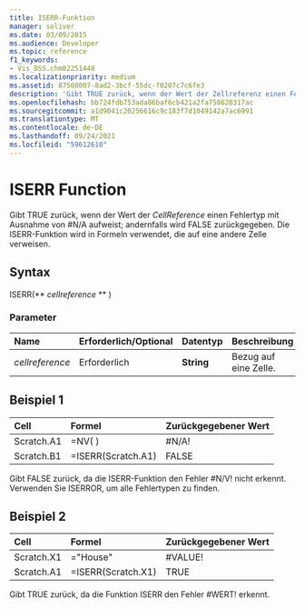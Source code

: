 ```yaml
---
title: ISERR-Funktion
manager: soliver
ms.date: 03/09/2015
ms.audience: Developer
ms.topic: reference
f1_keywords:
- Vis_DSS.chm82251448
ms.localizationpriority: medium
ms.assetid: 87508007-8ad2-3bcf-55dc-f0207c7c6fe3
description: 'Gibt TRUE zurück, wenn der Wert der Zellreferenz einen Fehlertyp mit Ausnahme von #N/A aufweist; andernfalls wird FALSE zurückgegeben. Die ISERR-Funktion wird in Formeln verwendet, die auf eine andere Zelle verweisen.'
ms.openlocfilehash: bb724fdb753ada86baf6cb421a2fa758620317ac
ms.sourcegitcommit: a1d9041c20256616c9c183f7d1049142a7ac6991
ms.translationtype: MT
ms.contentlocale: de-DE
ms.lasthandoff: 09/24/2021
ms.locfileid: "59612610"
---
```

# <a name="iserr-function"></a>ISERR Function

Gibt TRUE zurück, wenn der Wert der  _CellReference_ einen Fehlertyp mit Ausnahme von #N/A aufweist; andernfalls wird FALSE zurückgegeben. Die ISERR-Funktion wird in Formeln verwendet, die auf eine andere Zelle verweisen. 
  
## <a name="syntax"></a>Syntax

ISERR(** *cellreference* ** ) 
  
### <a name="parameters"></a>Parameter

|**Name**|**Erforderlich/Optional**|**Datentyp**|**Beschreibung**|
|:-----|:-----|:-----|:-----|
| _cellreference_ <br/> |Erforderlich  <br/> |**String** <br/> |Bezug auf eine Zelle.  <br/> |
   
## <a name="example-1"></a>Beispiel 1

|**Cell**|**Formel**|**Zurückgegebener Wert**|
|:-----|:-----|:-----|
|Scratch.A1  <br/> |=NV( )  <br/> |#N/A!  <br/> |
|Scratch.B1  <br/> |=ISERR(Scratch.A1)  <br/> |FALSE  <br/> |
   
Gibt FALSE zurück, da die ISERR-Funktion den Fehler #N/V! nicht erkennt. Verwenden Sie ISERROR, um alle Fehlertypen zu finden.
  
## <a name="example-2"></a>Beispiel 2

|**Cell**|**Formel**|**Zurückgegebener Wert**|
|:-----|:-----|:-----|
|Scratch.X1  <br/> |="House"  <br/> |#VALUE!  <br/> |
|Scratch.A1  <br/> |=ISERR(Scratch.X1)  <br/> |TRUE  <br/> |
   
Gibt TRUE zurück, da die Funktion ISERR den Fehler #WERT! erkennt.
  

